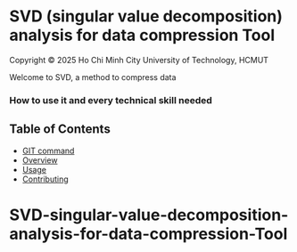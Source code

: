 # SVD (singular value decomposition) analysis for data compression Tool
Copyright © 2025 Ho Chi Minh City University of Technology, HCMUT

Welcome to SVD, a method to compress data
###  How to use it and every technical skill needed

## Table of Contents
- [GIT command](#GIT-command)
- [Overview](#Overview)  
- [Usage](#usage)  
- [Contributing](#contributing)  

# SVD-singular-value-decomposition-analysis-for-data-compression-Tool
